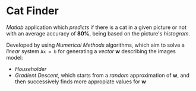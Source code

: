 # Cat Finder

_Matlab_ application which *predicts* if there is a cat in a given picture or not with an average accuracy of **80%**, being based on the picture's _histogram_.

Developed by using _Numerical Methods_ algorithms, which aim to solve a _linear_ system `Ax = b` for generating a _vector_ **w** describing the images model:
- _Householder_
- _Gradient Descent_, which starts from a _random_ approximation of **w**, and then successively finds more appropiate values for **w**
